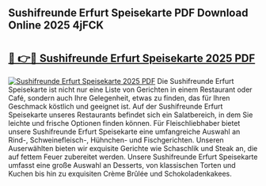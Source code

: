 ## Sushifreunde Erfurt Speisekarte PDF Download Online 2025 4jFCK

# <h2><a href="http://gc5gdja.nevu.top/?p=Sushifreunde+Erfurt+Speisekarte">🔗 👉🔴 Sushifreunde Erfurt Speisekarte 2025 PDF</a></h2>

[![Sushifreunde Erfurt Speisekarte 2025 PDF](https://i.imgur.com/dBaPXMq.png)](http://gc5gdja.nevu.top/?p=Sushifreunde+Erfurt+Speisekarte)
Die Sushifreunde Erfurt Speisekarte ist nicht nur eine Liste von Gerichten in einem Restaurant oder Café, sondern auch Ihre Gelegenheit, etwas zu finden, das für Ihren Geschmack köstlich und geeignet ist. Auf der Sushifreunde Erfurt Speisekarte unseres Restaurants befindet sich ein Salatbereich, in dem Sie leichte und frische Optionen finden können. Für Fleischliebhaber bietet unsere Sushifreunde Erfurt Speisekarte eine umfangreiche Auswahl an Rind-, Schweinefleisch-, Hühnchen- und Fischgerichten. Unseren Auserwählten bieten wir exquisite Gerichte wie Schaschlik und Steak an, die auf fettem Feuer zubereitet werden. Unsere Sushifreunde Erfurt Speisekarte umfasst eine große Auswahl an Desserts, von klassischen Torten und Kuchen bis hin zu exquisiten Crème Brûlée und Schokoladenkakees.
